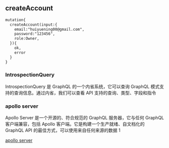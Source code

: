 ## createAccount

```txt
mutation{
  createAccount(input:{
    email:"huiyuening00@gmail.com",
    password:"123456",
    role:Owner,
  }){
    ok,
    error
  }
}
```

### IntrospectionQuery

IntrospectionQuery 是 GraphQL 的一个内省系统，它可以查询 GraphQL 模式支持的查询信息。通过内省，我们可以查看 API 支持的查询、类型、字段和指令

### apollo server

Apollo Server 是一个开源的、符合规范的 GraphQL 服务器，它与任何 GraphQL 客户端兼容，包括 Apollo 客户端。它是构建一个生产就绪、自文档化的 GraphQL API 的最佳方式，可以使用来自任何来源的数据 1

[apollo server](https://www.apollographql.com/docs/apollo-server/)
